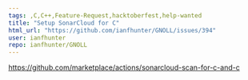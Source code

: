 ```yaml
---
tags: ,C,C++,Feature-Request,hacktoberfest,help-wanted
title: "Setup SonarCloud for C"
html_url: "https://github.com/ianfhunter/GNOLL/issues/394"
user: ianfhunter
repo: ianfhunter/GNOLL
---
```


https://github.com/marketplace/actions/sonarcloud-scan-for-c-and-c